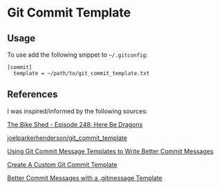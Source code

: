 # Git Commit Template

## Usage

To use add the following snippet to `~/.gitconfig`:

```git
[commit]
  template = ~/path/to/git_commit_template.txt
```

## References

I was inspired/informed by the following sources:

[The Bike Shed - Episode 248: Here Be Dragons](https://www.bikeshed.fm/248)

[joelparkerhenderson/git_commit_template](https://github.com/joelparkerhenderson/git_commit_template)

[Using Git Commit Message Templates to Write Better Commit Messages](https://gist.github.com/lisawolderiksen/a7b99d94c92c6671181611be1641c733)

[Create A Custom Git Commit Template](https://medium.com/@alex.wasik/create-a-custom-git-commit-template-84468232a459)

[Better Commit Messages with a .gitmessage Template](https://thoughtbot.com/blog/better-commit-messages-with-a-gitmessage-template)
